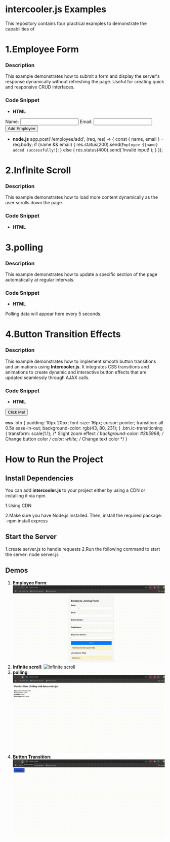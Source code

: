 # intercooler.js  Examples
This repository contains four practical examples to demonstrate the capabilities of 
# 1.Employee Form
### Description
This example demonstrates how to submit a form and display the server's response dynamically without refreshing the page. Useful for creating quick and responsive CRUD interfaces.
### Code Snippet 
- **HTML**
<form ic-post-to="/employee/add" ic-target="#responseMessage">
  <label for="name">Name:</label>
  <input type="text" id="name" name="name" required>
  <label for="email">Email:</label>
  <input type="email" id="email" name="email" required>
  <button type="submit">Add Employee</button>
</form>
<div id="responseMessage"></div>

- **node.js**
  app.post('/employee/add', (req, res) => {
  const { name, email } = req.body;
  if (name && email) {
    res.status(200).send(`Employee ${name} added successfully!`);
  } else {
    res.status(400).send('Invalid input!');
  }
});
# 2.Infinite Scroll 

### Description

This example demonstrates how to load more content dynamically as the user scrolls down the page.

### Code Snippet 
- **HTML**
<div ic-src="/content/load-more" ic-trigger-on="scrolled-into-view" ic-replace-target="true">
  <div id="loading" style="display: none;">Loading...</div>
</div>

# 3.polling  

### Description

This example demonstrates how to update a specific section of the page automatically at regular intervals.

### Code Snippet 
- **HTML**
<div ic-src="/polling/data" ic-poll-interval="5000">
  <p>Polling data will appear here every 5 seconds.</p>
</div>

# 4.Button Transition Effects 

### Description

This example demonstrates how to implement smooth button transitions and animations using **Intercooler.js**. It integrates CSS transitions and animations to create dynamic and interactive button effects that are updated seamlessly through AJAX calls.

### Code Snippet 
- **HTML**
 <button id="animatedButton" class="btn" ic-get-from="/api/animation" ic-trigger="click" ic-target="#animatedButton">
    Click Me!
  </button>

 **css**
    .btn {
      padding: 10px 20px;
      font-size: 16px;
      cursor: pointer;
      transition: all 0.5s ease-in-out;
      background-color: rgb(43, 80, 231); 
    }
.btn.ic-transitioning {
  transform: scale(1.1); /* Slight zoom effect */
  background-color: #3b5998; /* Change button color */
  color: white; /* Change text color */
}
# How to Run the Project
## Install Dependencies
You can add **intercooler.js** to your project either by using a CDN or installing it via npm.

1.Using CDN
<script src="https://cdnjs.cloudflare.com/ajax/libs/intercooler-js/1.2.0/intercooler.min.js"></script>

2.Make sure you have Node.js installed. Then, install the required package:
       -npm install express

## Start the Server
1.create server.js  to handle requests
2.Run the following command to start the server:
       node server.js

## Demos

1. **Employee Form**:
![Employee Form](./employee.gif)
2. **Infinite scroll**: 
![Infinite scroll](./infinitescroll.gif)
3. **polling**:
![polling](./polling.gif)
4. **Button Transition**:
![Button Transition](./btntransition.gif)
